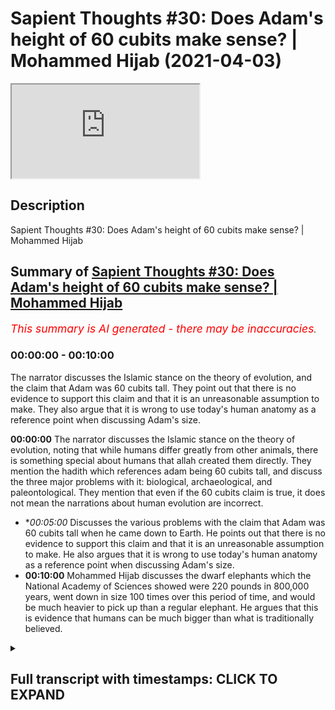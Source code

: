 # Sapient Thoughts #30: Does Adam's height of 60 cubits make sense? | Mohammed Hijab (2021-04-03)

<iframe loading='lazy' allow='autoplay' src='https://www.youtube.com/embed/_U-vr_XYp4k'></iframe>

## Description

Sapient Thoughts #30: Does Adam's height of 60 cubits make sense? | Mohammed Hijab

## Summary of [Sapient Thoughts #30: Does Adam's height of 60 cubits make sense? | Mohammed Hijab](https://www.youtube.com/watch?v=_U-vr_XYp4k)


*<span style="color:red; font-size:125%">This summary is AI generated - there may be inaccuracies</span>. [](/)*

### <a onclick="modifyYTiframeseektime('0')">00:00:00</a> - <a onclick="modifyYTiframeseektime('600')">00:10:00</a>

The narrator discusses the Islamic stance on the theory of evolution, and the claim that Adam was 60 cubits tall. They point out that there is no evidence to support this claim and that it is an unreasonable assumption to make. They also argue that it is wrong to use today's human anatomy as a reference point when discussing Adam's size.

**<a onclick="modifyYTiframeseektime('0')">00:00:00</a>** The narrator discusses the Islamic stance on the theory of evolution, noting that while humans differ greatly from other animals, there is something special about humans that allah created them directly. They mention the hadith which references adam being 60 cubits tall, and discuss the three major problems with it: biological, archaeological, and paleontological. They mention that even if the 60 cubits claim is true, it does not mean the narrations about human evolution are incorrect.
* **<a onclick="modifyYTiframeseektime('300')">00:05:00</a>* Discusses the various problems with the claim that Adam was 60 cubits tall when he came down to Earth. He points out that there is no evidence to support this claim and that it is an unreasonable assumption to make. He also argues that it is wrong to use today's human anatomy as a reference point when discussing Adam's size.
* **<a onclick="modifyYTiframeseektime('600')">00:10:00</a>** Mohammed Hijab discusses the dwarf elephants which the National Academy of Sciences showed were 220 pounds in 800,000 years, went down in size 100 times over this period of time, and would be much heavier to pick up than a regular elephant. He argues that this is evidence that humans can be much bigger than what is traditionally believed.

<details><summary><h2>Full transcript with timestamps: CLICK TO EXPAND</h2></summary>

<a onclick="modifyYTiframeseektime('2')">0:00:02</a> [Music]  
<a onclick="modifyYTiframeseektime('13')">0:00:13</a> welcome to another episode of  
<a onclick="modifyYTiframeseektime('15')">0:00:15</a> thoughts where we discuss the  
<a onclick="modifyYTiframeseektime('16')">0:00:16</a> philosophical issues where we  
<a onclick="modifyYTiframeseektime('18')">0:00:18</a> tackle the arguments of the detractors  
<a onclick="modifyYTiframeseektime('20')">0:00:20</a> of islam in addition to making our own  
<a onclick="modifyYTiframeseektime('22')">0:00:22</a> arguments for the veracity of islam  
<a onclick="modifyYTiframeseektime('24')">0:00:24</a> today inshallah we're going to be  
<a onclick="modifyYTiframeseektime('25')">0:00:25</a> dealing with a hadith  
<a onclick="modifyYTiframeseektime('27')">0:00:27</a> which references adam alaihi islam a  
<a onclick="modifyYTiframeseektime('30')">0:00:30</a> prophet of islam  
<a onclick="modifyYTiframeseektime('32')">0:00:32</a> as being 60 cubits tall which is like 27  
<a onclick="modifyYTiframeseektime('35')">0:00:35</a> meters  
<a onclick="modifyYTiframeseektime('36')">0:00:36</a> and they say this is unbelievable and  
<a onclick="modifyYTiframeseektime('38')">0:00:38</a> impossible but before we get to this  
<a onclick="modifyYTiframeseektime('39')">0:00:39</a> hadith  
<a onclick="modifyYTiframeseektime('40')">0:00:40</a> let's talk about the islamic stance on  
<a onclick="modifyYTiframeseektime('42')">0:00:42</a> the theory of evolution generally  
<a onclick="modifyYTiframeseektime('44')">0:00:44</a> speaking talking about the  
<a onclick="modifyYTiframeseektime('45')">0:00:45</a> theory of evolution muslims don't have  
<a onclick="modifyYTiframeseektime('47')">0:00:47</a> an issue or shouldn't really have an  
<a onclick="modifyYTiframeseektime('48')">0:00:48</a> issue with  
<a onclick="modifyYTiframeseektime('49')">0:00:49</a> speciation adaptation or even evolution  
<a onclick="modifyYTiframeseektime('53')">0:00:53</a> of animals because we believe  
<a onclick="modifyYTiframeseektime('55')">0:00:55</a> that there's nothing explicit in the  
<a onclick="modifyYTiframeseektime('57')">0:00:57</a> quran one way the other and actually  
<a onclick="modifyYTiframeseektime('58')">0:00:58</a> done a podcast  
<a onclick="modifyYTiframeseektime('59')">0:00:59</a> with abdullah sheikh abdullah is  
<a onclick="modifyYTiframeseektime('62')">0:01:02</a> a prominent figure in saudi arabia who  
<a onclick="modifyYTiframeseektime('65')">0:01:05</a> researches these matters and well  
<a onclick="modifyYTiframeseektime('66')">0:01:06</a> published  
<a onclick="modifyYTiframeseektime('67')">0:01:07</a> in this field and were in my discussion  
<a onclick="modifyYTiframeseektime('69')">0:01:09</a> with him and this was his opinion  
<a onclick="modifyYTiframeseektime('71')">0:01:11</a> so which is quite frankly like 99.9  
<a onclick="modifyYTiframeseektime('74')">0:01:14</a> percent if we look at it from a mass  
<a onclick="modifyYTiframeseektime('76')">0:01:16</a> perspective  
<a onclick="modifyYTiframeseektime('77')">0:01:17</a> really 99.9 of the theory the  
<a onclick="modifyYTiframeseektime('80')">0:01:20</a> uh the issue we have um we take issue  
<a onclick="modifyYTiframeseektime('84')">0:01:24</a> with or the point of evolution that  
<a onclick="modifyYTiframeseektime('85')">0:01:25</a> slither of  
<a onclick="modifyYTiframeseektime('86')">0:01:26</a> which really diametrically opposes some  
<a onclick="modifyYTiframeseektime('88')">0:01:28</a> of the islamic narratives is  
<a onclick="modifyYTiframeseektime('90')">0:01:30</a> uh human evolution now obviously we have  
<a onclick="modifyYTiframeseektime('92')">0:01:32</a> a narrative we have a narrative in islam  
<a onclick="modifyYTiframeseektime('94')">0:01:34</a> which is that the adam ali was created  
<a onclick="modifyYTiframeseektime('97')">0:01:37</a> directly or this prophet adam was  
<a onclick="modifyYTiframeseektime('98')">0:01:38</a> created directly by allah  
<a onclick="modifyYTiframeseektime('100')">0:01:40</a> by god almighty and there are many  
<a onclick="modifyYTiframeseektime('102')">0:01:42</a> things which differentiate human beings  
<a onclick="modifyYTiframeseektime('104')">0:01:44</a> from the rest of the animal kingdom  
<a onclick="modifyYTiframeseektime('106')">0:01:46</a> morality the  
<a onclick="modifyYTiframeseektime('108')">0:01:48</a> the ability to question why you know  
<a onclick="modifyYTiframeseektime('111')">0:01:51</a> this many different languages  
<a onclick="modifyYTiframeseektime('114')">0:01:54</a> civilization and so on and so forth  
<a onclick="modifyYTiframeseektime('116')">0:01:56</a> and it couldn't have been the case we  
<a onclick="modifyYTiframeseektime('118')">0:01:58</a> would argue that we can actually in any  
<a onclick="modifyYTiframeseektime('120')">0:02:00</a> way  
<a onclick="modifyYTiframeseektime('121')">0:02:01</a> be equated to the rest of the animal  
<a onclick="modifyYTiframeseektime('123')">0:02:03</a> kingdom and there's something special  
<a onclick="modifyYTiframeseektime('124')">0:02:04</a> about human beings  
<a onclick="modifyYTiframeseektime('126')">0:02:06</a> allah says in the quran that he has  
<a onclick="modifyYTiframeseektime('128')">0:02:08</a> dignified the children of adam so  
<a onclick="modifyYTiframeseektime('131')">0:02:11</a> we we don't necessarily agree or  
<a onclick="modifyYTiframeseektime('132')">0:02:12</a> disagree we can remain agnostic as to  
<a onclick="modifyYTiframeseektime('134')">0:02:14</a> uh you know darwinian evolution with  
<a onclick="modifyYTiframeseektime('136')">0:02:16</a> other animals but as it relates to uh  
<a onclick="modifyYTiframeseektime('138')">0:02:18</a> the human being  
<a onclick="modifyYTiframeseektime('138')">0:02:18</a> there is something special about the  
<a onclick="modifyYTiframeseektime('140')">0:02:20</a> human being and that is why allah  
<a onclick="modifyYTiframeseektime('143')">0:02:23</a> created human being directly and  
<a onclick="modifyYTiframeseektime('146')">0:02:26</a> in this hadith there's indication that  
<a onclick="modifyYTiframeseektime('147')">0:02:27</a> he created adam is  
<a onclick="modifyYTiframeseektime('149')">0:02:29</a> 60 cubits tall now the question is this  
<a onclick="modifyYTiframeseektime('152')">0:02:32</a> seems unscientific on many grounds  
<a onclick="modifyYTiframeseektime('154')">0:02:34</a> and i'll tell you what on three major  
<a onclick="modifyYTiframeseektime('156')">0:02:36</a> grounds number one is biological  
<a onclick="modifyYTiframeseektime('158')">0:02:38</a> number two is archaeological and or  
<a onclick="modifyYTiframeseektime('161')">0:02:41</a> paleontological you could say as well  
<a onclick="modifyYTiframeseektime('163')">0:02:43</a> from a fossil record perspective  
<a onclick="modifyYTiframeseektime('165')">0:02:45</a> and number three uh looking at the kind  
<a onclick="modifyYTiframeseektime('168')">0:02:48</a> of  
<a onclick="modifyYTiframeseektime('169')">0:02:49</a> disparity in sizes if we do assume that  
<a onclick="modifyYTiframeseektime('172')">0:02:52</a> there was a human being of  
<a onclick="modifyYTiframeseektime('173')">0:02:53</a> such great magnitude in terms of size  
<a onclick="modifyYTiframeseektime('176')">0:02:56</a> how can we  
<a onclick="modifyYTiframeseektime('177')">0:02:57</a> explain the fact that human beings are  
<a onclick="modifyYTiframeseektime('180')">0:03:00</a> like  
<a onclick="modifyYTiframeseektime('181')">0:03:01</a> give or take you know six foot tall give  
<a onclick="modifyYTiframeseektime('183')">0:03:03</a> or take you know a  
<a onclick="modifyYTiframeseektime('184')">0:03:04</a> half a meter or whatever it may be or  
<a onclick="modifyYTiframeseektime('186')">0:03:06</a> more right but  
<a onclick="modifyYTiframeseektime('187')">0:03:07</a> how can you explain this huge disparity  
<a onclick="modifyYTiframeseektime('190')">0:03:10</a> in the fact that you're saying that you  
<a onclick="modifyYTiframeseektime('192')">0:03:12</a> believe in adam who's 27 meters tall and  
<a onclick="modifyYTiframeseektime('195')">0:03:15</a> and a human being now which is you know  
<a onclick="modifyYTiframeseektime('197')">0:03:17</a> typically anything between  
<a onclick="modifyYTiframeseektime('198')">0:03:18</a> five foot five to six foot five and  
<a onclick="modifyYTiframeseektime('200')">0:03:20</a> obviously there are extremities on  
<a onclick="modifyYTiframeseektime('202')">0:03:22</a> on both sides of that equation as people  
<a onclick="modifyYTiframeseektime('204')">0:03:24</a> are taller than six or five like myself  
<a onclick="modifyYTiframeseektime('205')">0:03:25</a> and people are shorter than five foot  
<a onclick="modifyYTiframeseektime('207')">0:03:27</a> five like many many people  
<a onclick="modifyYTiframeseektime('209')">0:03:29</a> so here there's two parts of the hadith  
<a onclick="modifyYTiframeseektime('212')">0:03:32</a> which we need to pay attention to  
<a onclick="modifyYTiframeseektime('214')">0:03:34</a> which is the first part of the hadith  
<a onclick="modifyYTiframeseektime('216')">0:03:36</a> talks about that allah created  
<a onclick="modifyYTiframeseektime('218')">0:03:38</a> them 60 cubits  
<a onclick="modifyYTiframeseektime('222')">0:03:42</a> tall and in terms of hadith  
<a onclick="modifyYTiframeseektime('225')">0:03:45</a> there are some narrations which don't  
<a onclick="modifyYTiframeseektime('227')">0:03:47</a> mention this 60 qubits  
<a onclick="modifyYTiframeseektime('229')">0:03:49</a> and that the the there are some  
<a onclick="modifyYTiframeseektime('231')">0:03:51</a> narrations that do mention the 60 qubits  
<a onclick="modifyYTiframeseektime('233')">0:03:53</a> but we don't say that just because there  
<a onclick="modifyYTiframeseektime('236')">0:03:56</a> are some narrations that don't mention  
<a onclick="modifyYTiframeseektime('237')">0:03:57</a> the 60 cubits  
<a onclick="modifyYTiframeseektime('238')">0:03:58</a> that the narrations that do mention  
<a onclick="modifyYTiframeseektime('240')">0:04:00</a> these qubits are erroneous  
<a onclick="modifyYTiframeseektime('242')">0:04:02</a> that makes no sense actually uh this  
<a onclick="modifyYTiframeseektime('244')">0:04:04</a> this doesn't and some people have  
<a onclick="modifyYTiframeseektime('245')">0:04:05</a> attempted to argue  
<a onclick="modifyYTiframeseektime('247')">0:04:07</a> that this means that this should be a  
<a onclick="modifyYTiframeseektime('249')">0:04:09</a> disbanded known that doesn't mean that's  
<a onclick="modifyYTiframeseektime('250')">0:04:10</a> not how they have these science works  
<a onclick="modifyYTiframeseektime('252')">0:04:12</a> so that's the first thing other people  
<a onclick="modifyYTiframeseektime('254')">0:04:14</a> say the second part of the hadith which  
<a onclick="modifyYTiframeseektime('256')">0:04:16</a> talks about  
<a onclick="modifyYTiframeseektime('261')">0:04:21</a> that the the the creation is um  
<a onclick="modifyYTiframeseektime('264')">0:04:24</a> is is becoming smaller and smaller until  
<a onclick="modifyYTiframeseektime('266')">0:04:26</a> now they found it problematic because  
<a onclick="modifyYTiframeseektime('269')">0:04:29</a> even himself he mentions how could it be  
<a onclick="modifyYTiframeseektime('271')">0:04:31</a> the case that  
<a onclick="modifyYTiframeseektime('272')">0:04:32</a> this is happening right that and we can  
<a onclick="modifyYTiframeseektime('275')">0:04:35</a> see adam tha mood's  
<a onclick="modifyYTiframeseektime('276')">0:04:36</a> uh kind of indwellings the the  
<a onclick="modifyYTiframeseektime('280')">0:04:40</a> archaeological remnants of their  
<a onclick="modifyYTiframeseektime('281')">0:04:41</a> indwellings and we can see that their  
<a onclick="modifyYTiframeseektime('282')">0:04:42</a> houses and that  
<a onclick="modifyYTiframeseektime('283')">0:04:43</a> you know the doors and so on were not so  
<a onclick="modifyYTiframeseektime('285')">0:04:45</a> tall and he assumed  
<a onclick="modifyYTiframeseektime('287')">0:04:47</a> and without by the way nasa and evidence  
<a onclick="modifyYTiframeseektime('290')">0:04:50</a> that  
<a onclick="modifyYTiframeseektime('290')">0:04:50</a> uh were closer to adam than they were to  
<a onclick="modifyYTiframeseektime('294')">0:04:54</a> us human beings  
<a onclick="modifyYTiframeseektime('295')">0:04:55</a> and obviously the only real evidence we  
<a onclick="modifyYTiframeseektime('297')">0:04:57</a> have anything between  
<a onclick="modifyYTiframeseektime('300')">0:05:00</a> and adam alaihissalam is  
<a onclick="modifyYTiframeseektime('303')">0:05:03</a> there's no evidence i mean there's only  
<a onclick="modifyYTiframeseektime('305')">0:05:05</a> israelite or kind of biblical narrations  
<a onclick="modifyYTiframeseektime('307')">0:05:07</a> so potentially he was using those to  
<a onclick="modifyYTiframeseektime('309')">0:05:09</a> kind of raise his eyebrow but he did not  
<a onclick="modifyYTiframeseektime('311')">0:05:11</a> say this hadith  
<a onclick="modifyYTiframeseektime('313')">0:05:13</a> or defective as many believe that he did  
<a onclick="modifyYTiframeseektime('316')">0:05:16</a> now having oh because of nast reasons or  
<a onclick="modifyYTiframeseektime('319')">0:05:19</a> content reasons  
<a onclick="modifyYTiframeseektime('320')">0:05:20</a> going now forward to answering the  
<a onclick="modifyYTiframeseektime('322')">0:05:22</a> contentions there are  
<a onclick="modifyYTiframeseektime('324')">0:05:24</a> variations of this hadith which refer to  
<a onclick="modifyYTiframeseektime('326')">0:05:26</a> fist sama  
<a onclick="modifyYTiframeseektime('327')">0:05:27</a> okay that this was in the heaven not  
<a onclick="modifyYTiframeseektime('330')">0:05:30</a> heaven  
<a onclick="modifyYTiframeseektime('331')">0:05:31</a> as in jannah but now obviously if you  
<a onclick="modifyYTiframeseektime('334')">0:05:34</a> look at the quranic cosmology  
<a onclick="modifyYTiframeseektime('336')">0:05:36</a> heaven al-jannah is above okay because  
<a onclick="modifyYTiframeseektime('339')">0:05:39</a> obviously we know that the prophet was  
<a onclick="modifyYTiframeseektime('340')">0:05:40</a> taken there in this  
<a onclick="modifyYTiframeseektime('342')">0:05:42</a> so it could be the case that this height  
<a onclick="modifyYTiframeseektime('345')">0:05:45</a> and this  
<a onclick="modifyYTiframeseektime('346')">0:05:46</a> mega size of 27 meters is specific to  
<a onclick="modifyYTiframeseektime('349')">0:05:49</a> jannah  
<a onclick="modifyYTiframeseektime('349')">0:05:49</a> and there's nothing wrong linguistically  
<a onclick="modifyYTiframeseektime('351')">0:05:51</a> in believing that because obviously we  
<a onclick="modifyYTiframeseektime('353')">0:05:53</a> believe that  
<a onclick="modifyYTiframeseektime('354')">0:05:54</a> adam ali has started his journey  
<a onclick="modifyYTiframeseektime('357')">0:05:57</a> yes in heaven i mean we have a whole  
<a onclick="modifyYTiframeseektime('359')">0:05:59</a> narrative where he was in a completely  
<a onclick="modifyYTiframeseektime('360')">0:06:00</a> different place  
<a onclick="modifyYTiframeseektime('361')">0:06:01</a> and then allah he sent him down to the  
<a onclick="modifyYTiframeseektime('363')">0:06:03</a> earth he sent him down  
<a onclick="modifyYTiframeseektime('365')">0:06:05</a> to the earth yes he's created from the  
<a onclick="modifyYTiframeseektime('367')">0:06:07</a> elements of the earth but he was  
<a onclick="modifyYTiframeseektime('369')">0:06:09</a> in many ways an extraterrestrial because  
<a onclick="modifyYTiframeseektime('371')">0:06:11</a> he came from a completely different  
<a onclick="modifyYTiframeseektime('372')">0:06:12</a> dimension  
<a onclick="modifyYTiframeseektime('373')">0:06:13</a> and he came to this earth now in that  
<a onclick="modifyYTiframeseektime('376')">0:06:16</a> transition period could he have shrunk  
<a onclick="modifyYTiframeseektime('378')">0:06:18</a> could allah have made him smaller that's  
<a onclick="modifyYTiframeseektime('380')">0:06:20</a> also a possibility we're not  
<a onclick="modifyYTiframeseektime('382')">0:06:22</a> disregarding that as a possibility but  
<a onclick="modifyYTiframeseektime('384')">0:06:24</a> there's no evidence of that from the  
<a onclick="modifyYTiframeseektime('385')">0:06:25</a> quran sunnah  
<a onclick="modifyYTiframeseektime('386')">0:06:26</a> so we can't say that that is what  
<a onclick="modifyYTiframeseektime('387')">0:06:27</a> happened and what we will say is this  
<a onclick="modifyYTiframeseektime('389')">0:06:29</a> let's assume that allah he brought adam  
<a onclick="modifyYTiframeseektime('392')">0:06:32</a> down  
<a onclick="modifyYTiframeseektime('393')">0:06:33</a> he was 60 cubits either in heaven and  
<a onclick="modifyYTiframeseektime('397')">0:06:37</a> on earth or in heaven or on the earth  
<a onclick="modifyYTiframeseektime('399')">0:06:39</a> but let's just assume that he was  
<a onclick="modifyYTiframeseektime('400')">0:06:40</a> 60 cubits in heaven and on the earth so  
<a onclick="modifyYTiframeseektime('402')">0:06:42</a> when he came down  
<a onclick="modifyYTiframeseektime('403')">0:06:43</a> he was also 27 27 meters which by the  
<a onclick="modifyYTiframeseektime('406')">0:06:46</a> way now we're starting to make  
<a onclick="modifyYTiframeseektime('408')">0:06:48</a> assumptions which we don't necessarily  
<a onclick="modifyYTiframeseektime('410')">0:06:50</a> need to be  
<a onclick="modifyYTiframeseektime('411')">0:06:51</a> uh need to make we can say no this he  
<a onclick="modifyYTiframeseektime('413')">0:06:53</a> was like that high in heaven  
<a onclick="modifyYTiframeseektime('415')">0:06:55</a> and when he came on the earth he became  
<a onclick="modifyYTiframeseektime('416')">0:06:56</a> normal height that's  
<a onclick="modifyYTiframeseektime('418')">0:06:58</a> something you can assume from the from  
<a onclick="modifyYTiframeseektime('420')">0:07:00</a> the source but let's  
<a onclick="modifyYTiframeseektime('422')">0:07:02</a> not assume that let's say he was 27  
<a onclick="modifyYTiframeseektime('424')">0:07:04</a> meters on the earth  
<a onclick="modifyYTiframeseektime('425')">0:07:05</a> what's the problem what's the problem  
<a onclick="modifyYTiframeseektime('428')">0:07:08</a> the problem are three different things  
<a onclick="modifyYTiframeseektime('429')">0:07:09</a> now  
<a onclick="modifyYTiframeseektime('429')">0:07:09</a> number one biology if we use the human  
<a onclick="modifyYTiframeseektime('433')">0:07:13</a> anatomy that we have today as the  
<a onclick="modifyYTiframeseektime('434')">0:07:14</a> reference point if  
<a onclick="modifyYTiframeseektime('436')">0:07:16</a> if the if the human anatomy today is the  
<a onclick="modifyYTiframeseektime('438')">0:07:18</a> reference point  
<a onclick="modifyYTiframeseektime('440')">0:07:20</a> how could it be that something that tall  
<a onclick="modifyYTiframeseektime('443')">0:07:23</a> or human being that tall  
<a onclick="modifyYTiframeseektime('445')">0:07:25</a> the bone structure can maintain that  
<a onclick="modifyYTiframeseektime('447')">0:07:27</a> kind of size right because it will  
<a onclick="modifyYTiframeseektime('449')">0:07:29</a> collapse because of the weight  
<a onclick="modifyYTiframeseektime('450')">0:07:30</a> of the human being well this is a  
<a onclick="modifyYTiframeseektime('452')">0:07:32</a> fallacy because we're not starting with  
<a onclick="modifyYTiframeseektime('454')">0:07:34</a> the human being today as the reference  
<a onclick="modifyYTiframeseektime('456')">0:07:36</a> point we're starting with  
<a onclick="modifyYTiframeseektime('457')">0:07:37</a> why would you start with today's human  
<a onclick="modifyYTiframeseektime('459')">0:07:39</a> being as a reference point the reference  
<a onclick="modifyYTiframeseektime('460')">0:07:40</a> point  
<a onclick="modifyYTiframeseektime('461')">0:07:41</a> is that 27 meter human being that we're  
<a onclick="modifyYTiframeseektime('465')">0:07:45</a> talking about  
<a onclick="modifyYTiframeseektime('466')">0:07:46</a> that's the reference point so if someone  
<a onclick="modifyYTiframeseektime('467')">0:07:47</a> says well we know that if we keep  
<a onclick="modifyYTiframeseektime('468')">0:07:48</a> doubling sizes  
<a onclick="modifyYTiframeseektime('469')">0:07:49</a> as i've even heard some some muslims try  
<a onclick="modifyYTiframeseektime('471')">0:07:51</a> and say keep doubling sizes and height  
<a onclick="modifyYTiframeseektime('474')">0:07:54</a> then the height will be so the tall and  
<a onclick="modifyYTiframeseektime('476')">0:07:56</a> then the weight will be so much and then  
<a onclick="modifyYTiframeseektime('477')">0:07:57</a> the  
<a onclick="modifyYTiframeseektime('478')">0:07:58</a> bones will not be able to handle that  
<a onclick="modifyYTiframeseektime('480')">0:08:00</a> density of the bones will not be able to  
<a onclick="modifyYTiframeseektime('481')">0:08:01</a> handle that  
<a onclick="modifyYTiframeseektime('482')">0:08:02</a> you're using your reference point uh  
<a onclick="modifyYTiframeseektime('485')">0:08:05</a> as the human anatomy of today and then  
<a onclick="modifyYTiframeseektime('488')">0:08:08</a> doing chaos backwards  
<a onclick="modifyYTiframeseektime('489')">0:08:09</a> which is a cresce malforce if you like  
<a onclick="modifyYTiframeseektime('491')">0:08:11</a> or a false type of analogy  
<a onclick="modifyYTiframeseektime('493')">0:08:13</a> it's a different kind it's false kind of  
<a onclick="modifyYTiframeseektime('494')">0:08:14</a> analogy so that's the first problem you  
<a onclick="modifyYTiframeseektime('496')">0:08:16</a> can say oh  
<a onclick="modifyYTiframeseektime('497')">0:08:17</a> it's inconceivable that human anatomy  
<a onclick="modifyYTiframeseektime('499')">0:08:19</a> can can handle that size  
<a onclick="modifyYTiframeseektime('501')">0:08:21</a> well it's only inconceivable on the  
<a onclick="modifyYTiframeseektime('503')">0:08:23</a> basis of  
<a onclick="modifyYTiframeseektime('504')">0:08:24</a> and analyzing today's human activity  
<a onclick="modifyYTiframeseektime('505')">0:08:25</a> that's the first thing the second thing  
<a onclick="modifyYTiframeseektime('507')">0:08:27</a> we may say  
<a onclick="modifyYTiframeseektime('508')">0:08:28</a> is someone could say well um we talked  
<a onclick="modifyYTiframeseektime('511')">0:08:31</a> about the biological problems  
<a onclick="modifyYTiframeseektime('512')">0:08:32</a> fossilization how comes there is no  
<a onclick="modifyYTiframeseektime('514')">0:08:34</a> fossil record  
<a onclick="modifyYTiframeseektime('516')">0:08:36</a> of such a huge human the national  
<a onclick="modifyYTiframeseektime('518')">0:08:38</a> science foundation  
<a onclick="modifyYTiframeseektime('519')">0:08:39</a> says that 99.9  
<a onclick="modifyYTiframeseektime('523')">0:08:43</a> 99.9 oh my  
<a onclick="modifyYTiframeseektime('526')">0:08:46</a> 99.9 of species have not undergone  
<a onclick="modifyYTiframeseektime('529')">0:08:49</a> fossilization so fossilization you  
<a onclick="modifyYTiframeseektime('531')">0:08:51</a> expect  
<a onclick="modifyYTiframeseektime('532')">0:08:52</a> to find one specimen  
<a onclick="modifyYTiframeseektime('536')">0:08:56</a> of a fossil of a human that we don't  
<a onclick="modifyYTiframeseektime('539')">0:08:59</a> know tens or 100 000 whatever is years  
<a onclick="modifyYTiframeseektime('541')">0:09:01</a> that he existed before  
<a onclick="modifyYTiframeseektime('543')">0:09:03</a> no way this is like finding a needle in  
<a onclick="modifyYTiframeseektime('546')">0:09:06</a> the haystack  
<a onclick="modifyYTiframeseektime('546')">0:09:06</a> it's ridiculous to expect to find  
<a onclick="modifyYTiframeseektime('548')">0:09:08</a> fossils like this is absolutely absurd  
<a onclick="modifyYTiframeseektime('550')">0:09:10</a> it's such a redundant redundant  
<a onclick="modifyYTiframeseektime('554')">0:09:14</a> interrogation so that that one would be  
<a onclick="modifyYTiframeseektime('556')">0:09:16</a> put to the side  
<a onclick="modifyYTiframeseektime('557')">0:09:17</a> the third now interrogation is well  
<a onclick="modifyYTiframeseektime('560')">0:09:20</a> how can we conceive of such a disparity  
<a onclick="modifyYTiframeseektime('563')">0:09:23</a> between  
<a onclick="modifyYTiframeseektime('564')">0:09:24</a> uh humans within this or any kind of  
<a onclick="modifyYTiframeseektime('567')">0:09:27</a> animal within the same species like this  
<a onclick="modifyYTiframeseektime('569')">0:09:29</a> let's say we don't accept that we don't  
<a onclick="modifyYTiframeseektime('571')">0:09:31</a> accept that you can have a 27  
<a onclick="modifyYTiframeseektime('574')">0:09:34</a> meter human being and then you can have  
<a onclick="modifyYTiframeseektime('576')">0:09:36</a> a six-foot human being  
<a onclick="modifyYTiframeseektime('577')">0:09:37</a> and that that disparity existed and they  
<a onclick="modifyYTiframeseektime('579')">0:09:39</a> say humans have been around for 350 000  
<a onclick="modifyYTiframeseektime('582')">0:09:42</a> years which is by the way estimates we  
<a onclick="modifyYTiframeseektime('583')">0:09:43</a> don't have to go with because they keep  
<a onclick="modifyYTiframeseektime('584')">0:09:44</a> changing those quite frankly  
<a onclick="modifyYTiframeseektime('586')">0:09:46</a> but let's just assume for the sake of  
<a onclick="modifyYTiframeseektime('587')">0:09:47</a> argument are you saying to me is my  
<a onclick="modifyYTiframeseektime('589')">0:09:49</a> response  
<a onclick="modifyYTiframeseektime('590')">0:09:50</a> that you have there's no species within  
<a onclick="modifyYTiframeseektime('593')">0:09:53</a> the species that  
<a onclick="modifyYTiframeseektime('595')">0:09:55</a> exhibit this decrease in size  
<a onclick="modifyYTiframeseektime('598')">0:09:58</a> this dramatic exponential decrease in  
<a onclick="modifyYTiframeseektime('601')">0:10:01</a> size because i can give you an example  
<a onclick="modifyYTiframeseektime('602')">0:10:02</a> of the dwarf elephants  
<a onclick="modifyYTiframeseektime('604')">0:10:04</a> which the general proceedings national  
<a onclick="modifyYTiframeseektime('605')">0:10:05</a> academy of science  
<a onclick="modifyYTiframeseektime('607')">0:10:07</a> shows the dwarf elephants were 220  
<a onclick="modifyYTiframeseektime('610')">0:10:10</a> pounds  
<a onclick="modifyYTiframeseektime('611')">0:10:11</a> they they went down in 800 000 years  
<a onclick="modifyYTiframeseektime('614')">0:10:14</a> according to  
<a onclick="modifyYTiframeseektime('615')">0:10:15</a> the journal in 800 000 years they went  
<a onclick="modifyYTiframeseektime('618')">0:10:18</a> down 100 times in size  
<a onclick="modifyYTiframeseektime('620')">0:10:20</a> so they were they were 100 times bigger  
<a onclick="modifyYTiframeseektime('623')">0:10:23</a> than they were they became dwarf  
<a onclick="modifyYTiframeseektime('624')">0:10:24</a> elephants 220 pounds 100 kilos  
<a onclick="modifyYTiframeseektime('627')">0:10:27</a> which would mean that i'm bigger than  
<a onclick="modifyYTiframeseektime('629')">0:10:29</a> those elephants me personally the one  
<a onclick="modifyYTiframeseektime('630')">0:10:30</a> who's talking to you on the imagine an  
<a onclick="modifyYTiframeseektime('632')">0:10:32</a> elephant  
<a onclick="modifyYTiframeseektime('632')">0:10:32</a> that i can pick up or that you can pick  
<a onclick="modifyYTiframeseektime('635')">0:10:35</a> up and that would be heavier to pick me  
<a onclick="modifyYTiframeseektime('637')">0:10:37</a> up  
<a onclick="modifyYTiframeseektime('637')">0:10:37</a> than an elephant i mean this is just to  
<a onclick="modifyYTiframeseektime('640')">0:10:40</a> give you some kind of visuals here  
<a onclick="modifyYTiframeseektime('642')">0:10:42</a> so if you can believe  
<a onclick="modifyYTiframeseektime('645')">0:10:45</a> in an elephant that is  
<a onclick="modifyYTiframeseektime('648')">0:10:48</a> that size because you're looking at the  
<a onclick="modifyYTiframeseektime('650')">0:10:50</a> fossil record and you're  
<a onclick="modifyYTiframeseektime('652')">0:10:52</a> making your uh evolutionarily uh  
<a onclick="modifyYTiframeseektime('654')">0:10:54</a> evolution  
<a onclick="modifyYTiframeseektime('655')">0:10:55</a> uh inferences then why can you not  
<a onclick="modifyYTiframeseektime('658')">0:10:58</a> believe in  
<a onclick="modifyYTiframeseektime('658')">0:10:58</a> a human being that's much bigger that's  
<a onclick="modifyYTiframeseektime('661')">0:11:01</a> just one of many examples  
<a onclick="modifyYTiframeseektime('663')">0:11:03</a> but within a very short time span in  
<a onclick="modifyYTiframeseektime('665')">0:11:05</a> evolutionary terms  
<a onclick="modifyYTiframeseektime('667')">0:11:07</a> so why could not that happen to the  
<a onclick="modifyYTiframeseektime('670')">0:11:10</a> human  
<a onclick="modifyYTiframeseektime('671')">0:11:11</a> i mean if you really want to believe it  
<a onclick="modifyYTiframeseektime('672')">0:11:12</a> on your paradigm why could not that  
<a onclick="modifyYTiframeseektime('674')">0:11:14</a> happen to the human being  
<a onclick="modifyYTiframeseektime('676')">0:11:16</a> so it's okay when you say these things  
<a onclick="modifyYTiframeseektime('677')">0:11:17</a> but it's not okay when we just say these  
<a onclick="modifyYTiframeseektime('679')">0:11:19</a> things you make a mockery of the hadith  
<a onclick="modifyYTiframeseektime('681')">0:11:21</a> but the hadith makes the mockery out of  
<a onclick="modifyYTiframeseektime('683')">0:11:23</a> you because this is actually what you  
<a onclick="modifyYTiframeseektime('684')">0:11:24</a> believe in as well  
<a onclick="modifyYTiframeseektime('685')">0:11:25</a> and hopefully that answers the question  
<a onclick="modifyYTiframeseektime('686')">0:11:26</a> was salaam alaikum sallallahu  
</details>